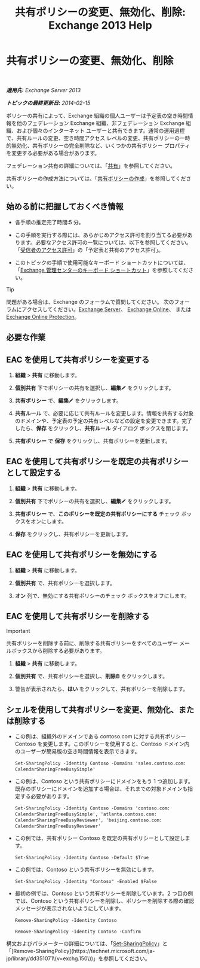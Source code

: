 ﻿---
title: '共有ポリシーの変更、無効化、削除: Exchange 2013 Help'
TOCTitle: 共有ポリシーの変更、無効化、削除
ms:assetid: 714af42d-ca29-4bb4-ac48-f0b3d4fd1c15
ms:mtpsurl: https://technet.microsoft.com/ja-jp/library/JJ657460(v=EXCHG.150)
ms:contentKeyID: 49896307
ms.date: 04/24/2018
mtps_version: v=EXCHG.150
ms.translationtype: HT
---

# 共有ポリシーの変更、無効化、削除

 

_**適用先:** Exchange Server 2013_

_**トピックの最終更新日:** 2014-02-15_

ポリシーの共有によって、Exchange 組織の個人ユーザーは予定表の空き時間情報を他のフェデレーション Exchange 組織、非フェデレーション Exchange 組織、および個々のインターネット ユーザーと共有できます。通常の運用過程で、共有ルールの変更、空き時間アクセス レベルの変更、共有ポリシーの一時的無効化、共有ポリシーの完全削除など、いくつかの共有ポリシー プロパティを変更する必要がある場合があります。

フェデレーション共有の詳細については、「[共有](sharing-exchange-2013-help.md)」を参照してください。

共有ポリシーの作成方法については、「[共有ポリシーの作成](create-a-sharing-policy-exchange-2013-help.md)」を参照してください。

## 始める前に把握しておくべき情報

  - 各手順の推定完了時間:5 分。

  - この手順を実行する際には、あらかじめアクセス許可を割り当てる必要があります。必要なアクセス許可の一覧については、以下を参照してください。「[受信者のアクセス許可](recipients-permissions-exchange-2013-help.md)」の「予定表と共有のアクセス許可」。

  - このトピックの手順で使用可能なキーボード ショートカットについては、「[Exchange 管理センターのキーボード ショートカット](keyboard-shortcuts-in-the-exchange-admin-center-exchange-online-protection-help.md)」を参照してください。


> [!TIP]
> 問題がある場合は、Exchange のフォーラムで質問してください。 次のフォーラムにアクセスしてください。<A href="https://go.microsoft.com/fwlink/p/?linkid=60612">Exchange Server</A>、 <A href="https://go.microsoft.com/fwlink/p/?linkid=267542">Exchange Online</A>、 または <A href="https://go.microsoft.com/fwlink/p/?linkid=285351">Exchange Online Protection</A>。



## 必要な作業

## EAC を使用して共有ポリシーを変更する

1.  <strong>組織</strong> \> <strong>共有</strong> に移動します。

2.  <strong>個別共有</strong> 下でポリシーの共有を選択し、<strong>編集</strong>![編集アイコン](images/Bb124582.6f53ccb2-1f13-4c02-bea0-30690e6ea71d(EXCHG.150).gif "編集アイコン") をクリックします。

3.  <strong>共有ポリシー</strong> で、<strong>編集</strong>![編集アイコン](images/Bb124582.6f53ccb2-1f13-4c02-bea0-30690e6ea71d(EXCHG.150).gif "編集アイコン") をクリックします。

4.  <strong>共有ルール</strong> で、必要に応じて共有ルールを変更します。情報を共有する対象のドメインや、予定表の予定の共有レベルなどの設定を変更できます。完了したら、<strong>保存</strong> をクリックし、<strong>共有ルール</strong> ダイアログ ボックスを閉じます。

5.  <strong>共有ポリシー</strong> で <strong>保存</strong> をクリックし、共有ポリシーを更新します。

## EAC を使用して共有ポリシーを既定の共有ポリシーとして設定する

1.  <strong>組織</strong> \> <strong>共有</strong> に移動します。

2.  <strong>個別共有</strong> 下でポリシーの共有を選択し、<strong>編集</strong>![編集アイコン](images/Bb124582.6f53ccb2-1f13-4c02-bea0-30690e6ea71d(EXCHG.150).gif "編集アイコン") をクリックします。

3.  <strong>共有ポリシー</strong> で、<strong>このポリシーを既定の共有ポリシーにする</strong> チェック ボックスをオンにします。

4.  <strong>保存</strong> をクリックし、共有ポリシーを更新します。

## EAC を使用して共有ポリシーを無効にする

1.  <strong>組織</strong> \> <strong>共有</strong> に移動します。

2.  <strong>個別共有</strong> で、共有ポリシーを選択します。

3.  <strong>オン</strong> 列で、無効にする共有ポリシーのチェック ボックスをオフにします。

## EAC を使用して共有ポリシーを削除する


> [!IMPORTANT]
> 共有ポリシーを削除する前に、削除する共有ポリシーをすべてのユーザー メールボックスから削除する必要があります。



1.  <strong>組織</strong> \> <strong>共有</strong> に移動します。

2.  <strong>個別共有</strong> で、共有ポリシーを選択し、<strong>削除</strong>![\[削除\] アイコン](images/JJ651670.14f639f6-61e8-4418-bbfb-0db14de9d2f5(EXCHG.150).gif "[削除] アイコン") をクリックします。

3.  警告が表示されたら、<strong>はい</strong> をクリックして、共有ポリシーを削除します。

## シェルを使用して共有ポリシーを変更、無効化、または削除する

  - この例は、組織外のドメインである contoso.com に対する共有ポリシー Contoso を変更します。このポリシーを使用すると、Contoso ドメイン内のユーザーが簡易版の空き時間情報を表示できます。
    
        Set-SharingPolicy -Identity Contoso -Domains 'sales.contoso.com: CalendarSharingFreeBusySimple'

  - この例は、Contoso という共有ポリシーにドメインをもう 1 つ追加します。既存のポリシーにドメインを追加する場合は、それまでの対象ドメインも指定する必要があります。
    
        Set-SharingPolicy -Identity Contoso -Domains 'contoso.com: CalendarSharingFreeBusySimple', 'atlanta.contoso.com: CalendarSharingFreeBusyReviewer', 'beijing.contoso.com: CalendarSharingFreeBusyReviewer'

  - この例では、共有ポリシー Contoso を既定の共有ポリシーとして設定します。
    
        Set-SharingPolicy -Identity Contoso -Default $True

  - この例では、Contoso という共有ポリシーを無効にします。
    
        Set-SharingPolicy -Identity "Contoso" -Enabled $False

  - 最初の例では、Contoso という共有ポリシーを削除しています。2 つ目の例では、Contoso という共有ポリシーを削除し、ポリシーを削除する際の確認メッセージが表示されないようにしています。
      ```
      Remove-SharingPolicy -Identity Contoso
      ```
      ```
      Remove-SharingPolicy -Identity Contoso -Confirm
      ```

構文およびパラメーターの詳細については、「[Set-SharingPolicy](https://technet.microsoft.com/ja-jp/library/dd297931\(v=exchg.150\))」と「[Remove-SharingPolicy](https://technet.microsoft.com/ja-jp/library/dd351071\(v=exchg.150\))」を参照してください。

